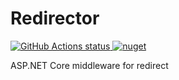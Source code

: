 # Redirector
<p align="left">
  <a href="https://github.com/honamic/Redirector">
     <img alt="GitHub Actions status" src="https://github.com/honamic/Redirector/workflows/.NET%20Core/badge.svg">
    
  </a>
  <a href="https://www.nuget.org/packages/Honamic.Redirector/">
       <img alt="nuget" src="https://img.shields.io/nuget/v/Honamic.Redirector?style=plastic">
  </a>
</p>

ASP.NET Core middleware for redirect
